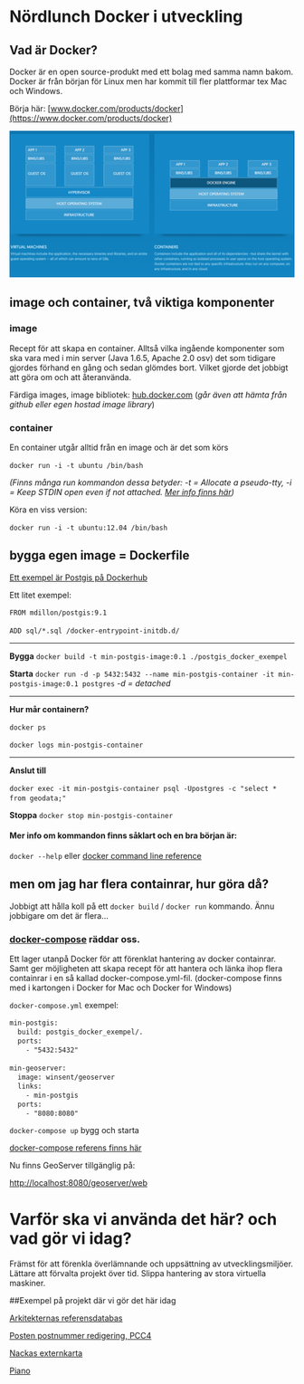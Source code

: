 # Nördlunch Docker i utveckling

## Vad är Docker?
Docker är en open source-produkt med ett bolag med samma namn bakom. Docker är från början för Linux men har kommit till fler plattformar tex Mac och Windows.

Börja här: [www.docker.com/products/docker](https://www.docker.com/products/docker)

![Alt text](virtual_vs_docker.png?raw=true "Virtual Machines vs Containers")

## image och container, två viktiga komponenter

### image

Recept för att skapa en container. Alltså vilka ingående komponenter som ska vara med i min server (Java 1.6.5, Apache 2.0 osv) det som tidigare gjordes förhand en gång och sedan glömdes bort. Vilket gjorde det jobbigt att göra om och att återanvända.

Färdiga images, image bibliotek: [hub.docker.com](https://hub.docker.com)  (*går även att hämta från github eller egen hostad image library*)

### container

En container utgår alltid från en image och är det som körs

`docker run -i -t ubuntu /bin/bash`

*(Finns många run kommandon dessa betyder: -t = Allocate a pseudo-tty, -i = Keep STDIN open even if not attached. [Mer info finns här](https://docs.docker.com/engine/reference/run/))*

Köra en viss version:

`docker run -i -t ubuntu:12.04 /bin/bash`



## bygga egen image = Dockerfile

[Ett exempel är Postgis på Dockerhub](https://hub.docker.com/r/mdillon/postgis/~/dockerfile/)

Ett litet exempel:

```
FROM mdillon/postgis:9.1

ADD sql/*.sql /docker-entrypoint-initdb.d/
```

---

**Bygga** `docker build -t min-postgis-image:0.1 ./postgis_docker_exempel`

**Starta** `docker run -d -p 5432:5432 --name min-postgis-container -it min-postgis-image:0.1 postgres` *-d = detached*

---

**Hur mår containern?** 

`docker ps`

`docker logs min-postgis-container`

---

**Anslut till**

`docker exec -it min-postgis-container psql -Upostgres -c "select * from geodata;"`

**Stoppa**
`docker stop min-postgis-container`

#### Mer info om kommandon finns såklart och en bra början är:
`docker --help` eller [docker command line reference](https://docs.docker.com/engine/reference/commandline)

## men om jag har flera containrar, hur göra då?

Jobbigt att hålla koll på ett `docker build` / `docker run` kommando. Ännu jobbigare om det är flera...

### [**docker-compose**](https://docs.docker.com/compose/gettingstarted/#/step-3-define-services) räddar oss. 
Ett lager utanpå Docker för att förenklat hantering av docker containrar. Samt ger möjligheten att skapa recept för att hantera och länka ihop flera containrar i en så kallad docker-compose.yml-fil. (docker-compose finns med i kartongen i Docker for Mac och Docker for Windows)

`docker-compose.yml` exempel:

```
min-postgis:
  build: postgis_docker_exempel/.
  ports:
    - "5432:5432"

min-geoserver:
  image: winsent/geoserver
  links:
    - min-postgis
  ports:
    - "8080:8080"
```

`docker-compose up` bygg och starta

[docker-compose referens finns här](https://docs.docker.com/compose/reference)

Nu finns GeoServer tillgänglig på:

[http://localhost:8080/geoserver/web](http://localhost:8080/geoserver/web)


# Varför ska vi använda det här? och vad gör vi idag?

Främst för att förenkla överlämnande och uppsättning av utvecklingsmiljöer. Lättare att förvalta projekt över tid. Slippa hantering av stora virtuella maskiner.


##Exempel på projekt där vi gör det här idag

[Arkitekternas referensdatabas](https://github.com/sweco/6604323000-referensdatabas/tree/feature/elasticsearch/containers)

[Posten postnummer redigering, PCC4](https://github.com/sweco/6604639000-pcc4/tree/develop/database)

[Nackas externkarta](https://github.com/sweco/6602874000-externwebb_nacka/tree/master/containers)

[Piano](https://github.com/sweco/6600750200-Piano/tree/master/containers)
